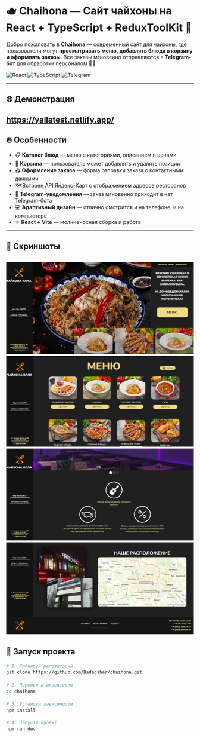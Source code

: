 # 🫖 Chaihona — Сайт чайхоны на React + TypeScript + ReduxToolKit 🍵

Добро пожаловать в **Chaihona** — современный сайт для чайхоны, где пользователи могут **просматривать меню, добавлять блюда в корзину и оформлять заказы**. Все заказы мгновенно отправляются в **Telegram-бот** для обработки персоналом 🧾📲

![React](https://img.shields.io/badge/React-blue?logo=react)
![TypeScript](https://camo.githubusercontent.com/b53069b621e43488642f5e5569a9c2314540b0bb7f54702f0195db427e95e4d9/68747470733a2f2f696d672e736869656c64732e696f2f62616467652f747970657363726970742532302d2532333030374143432e7376673f267374796c653d666f722d7468652d6261646765266c6f676f3d74797065736372697074266c6f676f436f6c6f723d7768697465)
![Telegram](https://img.shields.io/badge/Telegram%20Bot-Integrated-blue?logo=telegram)

---

## 🌐 Демонстрация
https://yallatest.netlify.app/
---

## 🔥 Особенности

- 📋 **Каталог блюд** — меню с категориями, описанием и ценами  
- 🛒 **Корзина** — пользователь может добавлять и удалять позиции  
- 📤 **Оформление заказа** — форма отправки заказа с контактными данными
- 🗺️Встроен API Яндекс-Карт с отображением адресов ресторанов
- 🤖 **Telegram-уведомления** — заказ мгновенно приходит в чат Telegram-бота  
- 💻 **Адаптивный дизайн** — отлично смотрится и на телефоне, и на компьютере
- ⚛️ **React + Vite** — молниеносная сборка и работа
---

## 📸 Скриншоты
![Скриншот 1](Screenshots/Screen0.png)
![Скриншот 2](Screenshots/Screen2.png)
![Скриншот 3](Screenshots/Screen4.png)
![Скриншот 4](Screenshots/Screen1.png)
---
## 🚀 Запуск проекта

```bash
# 1. Клонируй репозиторий
git clone https://github.com/Badadsher/chaihona.git

# 2. Перейди в директорию
cd chaihona

# 3. Установи зависимости
npm install

# 4. Запусти проект
npm run dev
